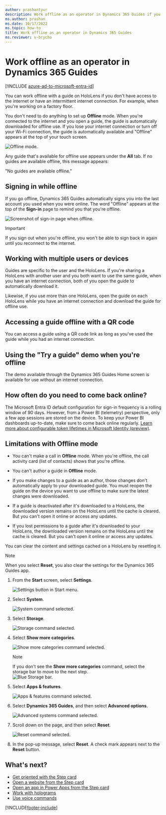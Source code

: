 ```yaml
---
author: prashantyvr
description: Work offline as an operator in Dynamics 365 Guides if you don't have an internet connection or you have an intermittent internet connection
ms.author: prashan
ms.date: 10/17/2022
ms.topic: how-to
title: Work offline as an operator in Dynamics 365 Guides
ms.reviewer: v-brycho
---
```


# Work offline as an operator in Dynamics 365 Guides

[!INCLUDE [azure-ad-to-microsoft-entra-id](../includes/azure-ad-to-microsoft-entra-id.md)]

You can work offline with a guide on HoloLens if you don't have access to the internet or have an intermittent internet connection. For example, when you're working on a factory floor. 

You don't need to do anything to set up **Offline** mode. When you're connected to the internet and you open a guide, the guide is automatically downloaded for offline use. If you lose your internet connection or turn off your Wi-Fi connection, the guide is automatically available and "Offline" appears at the top of your touch screen.

![Offline mode.](media/operator-offline.JPG "Offline mode")

Any guide that's available for offline use appears under the **All** tab. If no guides are available offline, this message appears: 

"No guides are available offline."

## Signing in while offline

If you go offline, Dynamics 365 Guides automatically signs you into the last account you used when you were online. The word "Offline" appears at the top of the **Sign-in** page to remind you that you're offline.

![Screenshot of sign-in page when offline.](media/sign-in-offline-mode.jpg "Screenshot of sign-in page when offline")

> [!IMPORTANT]
> If you sign out when you're offline, you won't be able to sign back in again until you reconnect to the internet.

## Working with multiple users or devices

Guides are specific to the user and the HoloLens. If you're sharing a HoloLens with another user and you both want to use the same guide, when you have an internet connection, both of you open the guide to automatically download it.

Likewise, if you use more than one HoloLens, open the guide on each HoloLens while you have an internet connection and download the guide for offline use.

## Accessing a guide offline with a QR code

You can access a guide using a QR code link as long as you've used the guide while you had an internet connection.

## Using the "Try a guide" demo when you're offline

The demo available through the Dynamics 365 Guides Home screen is available for use without an internet connection.

## How often do you need to come back online?

The Microsoft Entra ID default configuration for sign-in frequency is a rolling window of 90 days. However, from a Power BI (telemetry) perspective, only a few app sessions are stored on the device. To keep your Power BI dashboards up-to-date, make sure to come back online regularly. [Learn more about configurable token lifetimes in Microsoft Identity (preview)](/azure/active-directory/develop/active-directory-configurable-token-lifetimes).

## Limitations with Offline mode

- You can't make a call in **Offline** mode. When you're offline, the call activity card (list of contacts) shows that you're offline. 

- You can't author a guide in **Offline** mode.

- If you make changes to a guide as an author, those changes don't automatically apply to your downloaded guide. You must reopen the guide on the device you want to use offline to make sure the latest changes were downloaded. 

- If a guide is deactivated after it's downloaded to a HoloLens, the downloaded version remains on the HoloLens until the cache is cleared. But you can't open it online or access any updates.

- If you lost permissions to a guide after it's downloaded to your HoloLens, the downloaded version remains on the HoloLens until the cache is cleared. But you can't open it online or access any updates. 

You can clear the content and settings cached on a HoloLens by resetting it. 

> [!NOTE]
> When you select **Reset**, you also clear the settings for the Dynamics 365 Guides app.

1. From the **Start** screen, select **Settings**.

    ![Settings button in Start menu.](media/start-menu-cache.PNG "Settings button in Start menu")
    
2. Select **System**.

    ![System command selected.](media/system-cache.PNG "System command selected")

3. Select **Storage**.

    ![Storage command selected.](media/storage-cache.PNG "Storage command selected")
    
4. Select **Show more categories**.

    ![Show more categories command selected.](media/show-more-categories-cache.PNG "Show more categories command selected")
    
    > [!NOTE]
    > If you don't see the **Show more categories** command, select the storage bar to move to the next step.<br>![Blue Storage bar.](media/storage2-cache.PNG "Blue Storage bar")
    
5. Select **Apps & features**.

    ![Apps & features command selected.](media/apps-features-cache.PNG "Apps & features command selected")

6. Select **Dynamics 365 Guides**, and then select **Advanced options**.

    ![Advanced systems command selected.](media/advanced-systems-cache.PNG "Advanced systems command selected")

7. Scroll down on the page, and then select **Reset**.

    ![Reset command selected.](media/reset-cache.PNG "Reset command selected")

8. In the pop-up message, select **Reset**. A check mark appears next to the **Reset** button.

## What's next?
- [Get oriented with the Step card](operator-step-card-orientation.md)
- [Open a website from the Step card](operator-website-link.md)
- [Open an app in Power Apps from the Step card](operator-powerapps-link.md)
- [Work with holograms](operator-holograms.md)
- [Use voice commands](voice-commands.md)<br>


[!INCLUDE[footer-include](../includes/footer-banner.md)]
